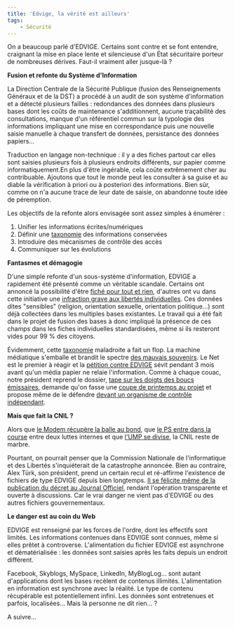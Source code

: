 ```yaml
---
title: 'Edvige, la vérité est ailleurs'
tags:
    - Sécurité
---
```


On a beaucoup parlé d'EDVIGE. Certains sont contre et se font entendre,
craignant la mise en place lente et silencieuse d'un État sécuritaire porteur de
nombreuses dérives. Faut-il vraiment aller jusque-là&nbsp;?

**Fusion et refonte du Système d'Information**

La Direction Centrale de la Sécurité Publique (fusion des Renseignements
Généraux et de la DST) a procédé à un audit de son système d'information et a
détecté plusieurs failles&nbsp;: redondances des données dans plusieurs bases
dont les coûts de maintenance s'additionnent, aucune traçabilité des
consultations, manque d'un référentiel commun sur la typologie des informations
impliquant une mise en correspondance puis une nouvelle saisie manuelle à chaque
transfert de données, persistance des données papiers…

Traduction en langage non-technique&nbsp;: il y a des fiches partout car elles
sont saisies plusieurs fois à plusieurs endroits différents, sur papier comme
informatiquement.En plus d'être ingérable, cela coûte extrêmement cher au
contribuable. Ajoutons que tout le monde peut les consulter à sa guise et au
diable la vérification à priori ou à posteriori des informations. Bien sûr,
comme on n'a aucune trace de leur date de saisie, on abandonne toute idée de
péremption.

Les objectifs de la refonte alors envisagée sont assez simples à énumérer&nbsp;:

1.  Unifier les informations écrites/numériques
2.  Définir une
    [taxonomie](https://fr.wikipedia.org/wiki/Taxonomie#Homonymie_en_informatique)
    des informations conservées
3.  Introduire des mécanismes de contrôle des accès
4.  Communiquer sur les évolutions

**Fantasmes et démagogie**

D'une simple refonte d'un sous-système d'information, EDVIGE a rapidement été
présenté comme un véritable scandale. Certains ont annoncé la possibilité d'être
[fiché pour tout et rien](http://web.archive.org/web/20080911081722///www.liberation.fr:80/actualite/societe/349602.FR.php),
d'autres ont vu dans cette initiative une
[infraction grave](http://web.archive.org/web/20081216084725///www.cap21.net:80/dynamic/dossier.php?id=1043%3Cbr/%3E)[ aux libertés individuelles](http://web.archive.org/web/20081216084725///www.cap21.net:80/dynamic/dossier.php?id=1043%3Cbr/%3E).
Ces données dites "sensibles" (religion, orientation sexuelle, orientation
politique…) sont déjà collectées dans les multiples bases existantes. Le travail
qui a été fait dans le projet de fusion des bases à donc impliqué la présence de
ces champs dans les fiches individuelles standardisées, même si ils resteront
vides pour 99 % des citoyens.

Évidemment, cette
[taxonomie](https://fr.wikipedia.org/wiki/Taxonomie#Homonymie_en_informatique)
maladroite a fait un flop. La machine médiatique s'emballe et brandit le spectre
[des mauvais souvenirs](https://fr.answers.yahoo.com/question/index?qid=20080903095407AAd3yfr).
Le Net est le premier à réagir et la
[pétition contre EDVIGE](http://web.archive.org/web/20090412070052///nonaedvige.ras.eu.org:80/)
sévit pendant 3 mois avant qu'un média papier ne relaie l'information. Comme à
chaque couac, notre président reprend le dossier,
[tape sur les doigts des boucs émissaires](http://web.archive.org/web/20080922053339///www.liberation.fr:80/actualite/politiques/352907.FR.php?),
demande qu'on fasse une
[coupe de printemps au projet](http://www.lejdd.fr/cmc/politique/200838/grand-toilettage-pour-edvige_150124.html)
et propose même de le défendre
[devant un organisme de contrôle indépendant](http://tempsreel.nouvelobs.com/).

**Mais que fait la CNIL&nbsp;?**

Alors que
[le Modem récupère la balle au bond](http://web.archive.org/web/20081020002935///www.mouvementdemocrate.fr:80/actualites/bayrou-modem-retrait-decret-edvige-100908.html?),
que
[le PS entre dans la course](http://presse.parti-socialiste.fr/2008/09/05/fichier-edvige-de-nombreuses-regressions-pour-les-libertes-publiques/)
entre deux luttes internes et que
[l'UMP se divise](http://web.archive.org/web/20080914062355///www.liberation.fr:80/actualite/politiques/351006.FR.php),
la CNIL reste de marbre.

Pourtant, on pourrait penser que la Commission Nationale de l'informatique et
des Libertés s'inquiéterait de la catastrophe annoncée. Bien au contraire, Alex
Türk, son président, prend un certain recul et ré-affirme l'existence de
fichiers de type EDVIGE depuis bien longtemps.
[Il se félicite même de la publication du décret au Journal Officiel](http://www.telerama.fr/idees/il-y-a-bien-plus-dangereux-que-le-fichier-edvige,33683.php),
rendant l'opération transparente et ouverte à discussions. Car le vrai danger ne
vient pas d'EDVIGE ou des autres fichiers gouvernementaux.

**Le danger est au coin du Web**

EDVIGE est renseigné par les forces de l'ordre, dont les effectifs sont limités.
Les informations contenues dans EDVIGE sont connues, même si elles prêtet à
controverse. L'alimentation du fichier EDVIGE est asynchrone et
dématérialisée&nbsp;: les données sont saisies après les faits depuis un endroit
différent.

Facebook, Skyblogs, MySpace, LinkedIn, MyBlogLog… sont autant d'applications
dont les bases recèlent de contenus illimités. L'alimentation en information est
synchrone avec la réalité. Le type de contenu récupérable est potentiellement
infini. Les données sont entretenues et parfois, localisées… Mais là personne ne
dit rien…&nbsp;?

A suivre…
